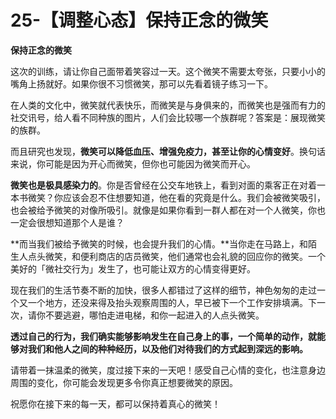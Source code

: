 # 25-【调整心态】保持正念的微笑

**保持正念的微笑**

这次的训练，请让你自己面带着笑容过一天。这个微笑不需要太夸张，只要小小的嘴角上扬就好。如果你很不习惯微笑，那可以先看着镜子练习一下。

在人类的文化中，微笑就代表快乐，而微笑是与身俱来的，而微笑也是强而有力的社交讯号，给人看不同种族的图片，人们会比较哪一个族群呢？答案是：展现微笑的族群。

而且研究也发现，**微笑可以降低血压、增强免疫力，甚至让你的心情变好**。换句话来说，你可能是因为开心而微笑，但你也可能因为微笑而开心。

**微笑也是极具感染力的**。你是否曾经在公交车地铁上，看到对面的乘客正在对着一本书微笑？你应该会忍不住想要知道，他在看的究竟是什么。我们会被微笑吸引，也会被给予微笑的对像所吸引。就像是如果你看到一群人都在对一个人微笑，你也一定会很想知道那个人是谁？

**而当我们被给予微笑的时候，也会提升我们的心情。**当你走在马路上，和陌生人点头微笑，和便利商店的店员微笑，他们通常也会礼貌的回应你的微笑。一个美好的「微社交行为」发生了，也可能让双方的心情变得更好。 

现在我们的生活节奏不断的加快，很多人都错过了这样的细节，神色匆匆的走过一个又一个地方，还没来得及抬头观察周围的人，早已被下一个工作安排填满。下一次，请你不要逃避，哪怕走进电梯，和你一起进入的人点头微笑。

**透过自己的行为，我们确实能够影响发生在自己身上的事，一个简单的动作，就能够对我们和他人之间的种种经历，以及他们对待我们的方式起到深远的影响。**

请带着一抹温柔的微笑，度过接下来的一天吧！感受自己心情的变化，也注意身边周围的变化，你可能会发现更多令你真正想要微笑的原因。 

祝愿你在接下来的每一天，都可以保持着真心的微笑！